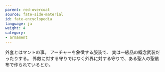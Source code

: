 ```yaml
---
parent: red-overcoat
source: fate-side-material
id: fate-encyclopedia
language: ja
weight: 4
category:
- armament
---
```


外套とはマントの事。
アーチャーを象徴する服装で、
実は一級品の概念武装だったりする。
外敵に対する守りではなく外界に対する守りで、ある聖人の聖骸布で作られているとか。
